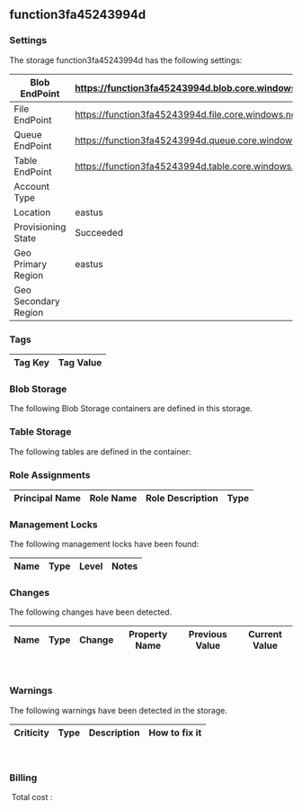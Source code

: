 
## function3fa45243994d 

### Settings
The storage function3fa45243994d has the following settings:

| Blob EndPoint | https://function3fa45243994d.blob.core.windows.net/  |
| --- | --- |
| File EndPoint | https://function3fa45243994d.file.core.windows.net/  |
| Queue EndPoint | https://function3fa45243994d.queue.core.windows.net/  |
| Table EndPoint | https://function3fa45243994d.table.core.windows.net/  |
| Account Type |   |
| Location | eastus  |
| Provisioning State | Succeeded  |
| Geo Primary Region | eastus  |
| Geo Secondary Region |   |


### Tags


| Tag Key | Tag Value |
| --- | --- |

### Blob Storage
The following Blob Storage containers are defined in this storage. 

### Table Storage
The following tables are defined in the container:

### Role Assignments


| Principal Name | Role Name | Role Description | Type |
| --- | --- | --- | --- |

### Management Locks
The following management locks have been found: 

| Name | Type | Level | Notes |
| --- | --- | --- | --- |

### Changes
The following changes have been detected. 

| Name | Type | Change | Property Name | Previous Value | Current Value |
| --- | --- | --- | --- | --- | --- |
 
### Warnings
The following warnings have been detected in the storage. 

| Criticity | Type | Description | How to fix it |
| --- | --- | --- | --- |
 
### Billing
 Total cost : 
